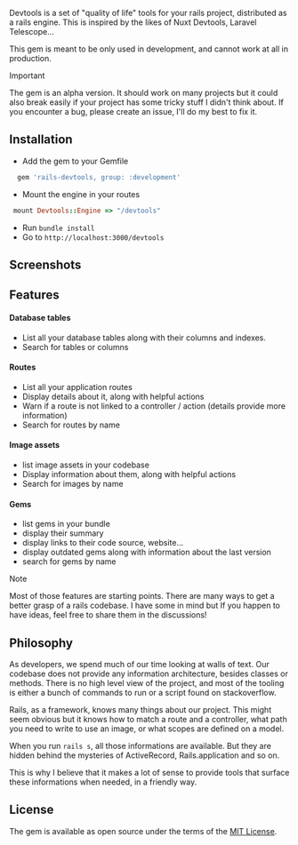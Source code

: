 Devtools is a set of "quality of life" tools for your rails project, distributed as a rails engine. 
This is inspired by the likes of Nuxt Devtools, Laravel Telescope...

This gem is meant to be only used in development, and cannot work at all in production. 

> [!IMPORTANT] 
> The gem is an alpha version. It should work on many projects but it could also break easily if your project has some tricky stuff I didn't think about.
> If you encounter a bug, please create an issue, I'll do my best to fix it.

 
## Installation

- Add the gem to your Gemfile
```ruby
  gem 'rails-devtools, group: :development'
````

- Mount the engine in your routes
```ruby
 mount Devtools::Engine => "/devtools"
```

- Run `bundle install`
- Go to `http://localhost:3000/devtools` 


## Screenshots


## Features

#### Database tables
- List all your database tables along with their columns and indexes.
- Search for tables or columns

#### Routes
- List all your application routes
- Display details about it, along with helpful actions
- Warn if a route is not linked to a controller / action (details provide more information)
- Search for routes by name

#### Image assets
- list image assets in your codebase
- Display information about them, along with helpful actions
- Search for images by name

#### Gems
- list gems in your bundle
- display their summary
- display links to their code source, website...
- display outdated gems along with information about the last version
- search for gems by name

> [!NOTE]
> Most of those features are starting points. There are many ways to get a better grasp of a rails codebase. I have some in mind but If you happen to have ideas, feel free to share them in the discussions!  


## Philosophy

As developers, we spend much of our time looking at walls of text. Our codebase does not provide any information architecture, besides classes or methods. There is no high level view of the project, and most of the tooling is either a bunch of commands to run or a script found on stackoverflow.

Rails, as a framework, knows many things about our project. This might seem obvious but it knows how to match a route and a controller, what path you need to write to use an image, or what scopes are defined on a model.

When you run `rails s`, all those informations are available. But they are hidden behind the mysteries of ActiveRecord, Rails.application and so on.

This is why I believe that it makes a lot of sense to provide tools that surface these informations when needed, in a friendly way.


## License
The gem is available as open source under the terms of the [MIT License](https://opensource.org/licenses/MIT).


